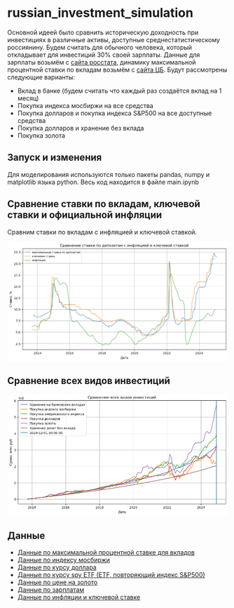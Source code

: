 # russian_investment_simulation
 Основной идеей было сравнить историческую доходность при инвестициях в различные активы, доступные среднестатистическому россиянину. Будем считать для обычного человека, который откладывает для инвестиций 30% своей зарплаты. Данные для зарплаты возьмём с [сайта росстата](https://rosstat.gov.ru/labor_market_employment_salaries), динамику максимальной процентной ставки по вкладам возьмём с [сайта ЦБ](https://www.cbr.ru/statistics/avgprocstav/). Будут рассмотрены следующие варианты:
- Вклад в банке (будем считать что каждый раз создаётся вклад на 1 месяц)
- Покупка индекса мосбиржи на все средства
- Покупка долларов и покупка индекса S&P500 на все доступные средства
- Покупка долларов и хранение без вклада
- Покупка золота

## Запуск и изменения

Для моделирования используются только пакеты pandas, numpy и matplotlib языка python. Весь код находится в файле main.ipynb


## Сравнение ставки по вкладам, ключевой ставки и официальной инфляции

Сравним ставки по вкладам с инфляцией и ключевой ставкой.  

<p align="center">
  <img src="materials/inflation.png">
</p>

## Сравнение всех видов инвестиций

<p align="center">
  <img src="materials/all_investments.png">
</p>

## Данные
- [Данные по максимальной процентной ставке для вкладов](https://www.cbr.ru/statistics/avgprocstav/)
- [Данные по индексу мосбиржи](https://www.moex.com/ru/index/IMOEX)
- [Данные по курсу доллара](https://ru.investing.com/currencies/usd-rub)
- [Данные по курсу spy ETF (ETF, повторяющий индекс S&P500)](https://ru.investing.com/etfs/spdr-s-p-500)
- [Данные по цене на золото](https://www.cbr.ru/hd_base/metall/metall_base_new/)
- [Данные по зарплатам](https://rosstat.gov.ru/labor_market_employment_salaries)
- [Данные по инфляции и ключевой ставке](https://www.cbr.ru/hd_base/infl/)